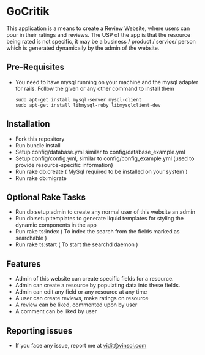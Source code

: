 GoCritik
========

This application is a means to create a Review Website, where users can pour in their ratings and reviews. The USP of the app is that the resource being rated is not specific, it may be a business / product / service/ person which is generated dynamically by the admin of the website.

## Pre-Requisites

- You need to have mysql running on your machine and the mysql adapter for rails. Follow the given or any other command to install them

  ```
  sudo apt-get install mysql-server mysql-client
  sudo apt-get install libmysql-ruby libmysqlclient-dev
  ```

## Installation

- Fork this repository
- Run bundle install
- Setup config/database.yml similar to config/database_example.yml
- Setup config/config.yml, similar to config/config_example.yml (used to provide resource-specific information)
- Run rake db:create ( MySql required to be installed on your system )
- Run rake db:migrate

## Optional Rake Tasks

- Run db:setup:admin to create any normal user of this website an admin
- Run db:setup:templates to generate liquid templates for styling the dynamic components in the app
- Run rake ts:index ( To index the search from the fields marked as searchable )
- Run rake ts:start ( To start the searchd daemon )

## Features

- Admin of this website can create specific fields for a resource.
- Admin can create a resource by populating data into these fields.
- Admin can edit any field or any resource at any time 
- A user can create reviews, make ratings on resource
- A review can be liked, commented upon by user
- A comment can be liked by user

## Reporting issues
- If you face any issue, report me at vidit@vinsol.com